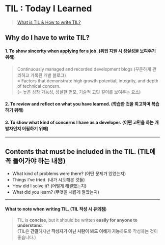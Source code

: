 # TIL : Today I Learned
> <a href="https://nbcamp.spartacodingclub.kr/blog/til-제대로-작성하는-방법-til이란-til-작성-이유-3498">What is TIL & How to write TIL?</a>


## Why do I have to write TIL?
#### 1. To show sincerity when applying for a job. (취업 지원 시 성실성을 보여주기 위해)
> Continuously managed and recorded development blogs
> (꾸준하게 관리하고 기록된 개발 블로그)  
= Factors that demonstrate high growth potential, integrity, and depth of technical concern.  
(= 높은 성장 가능성, 성실한 면모, 기술적 고민 깊이를 보여주는 요소)


#### 2. To review and reflect on what you have learned. (학습한 것을 회고하며 복습하기 위해)
#### 3. To show what kind of concerns I have as a developer. (어떤 고민을 하는 개발자인지 어필하기 위해)
---
## Contents that must be included in the TIL. (TIL에 꼭 들어가야 하는 내용)  
  - What kind of problems were there? (어떤 문제가 있었는지)
  - Things I've tried. (내가 시도해본 것들)
  - How did I solve it? (어떻게 해결했는지)
  - What did you learn? (무엇을 새롭게 알았는지)
---
#### What to note when writing TIL. (TIL 작성 시 유의점)
> TIL is <b>concise</b>, but it should be written <b>easily for anyone to understand</b>.  
(TIL은 <b>간결</b>하지만 <b>작성자가 아닌 사람이 봐도 이해가 가능</b>하도록 작성하는 것이 좋습니다.)
